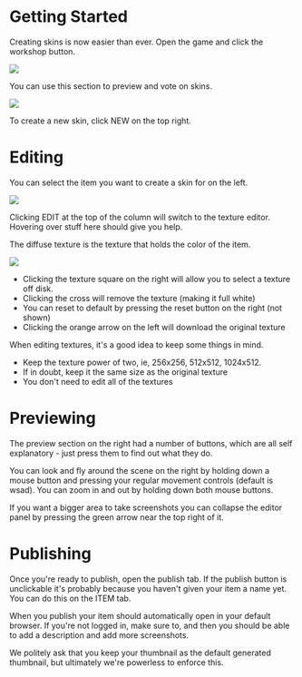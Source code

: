 # Getting Started

Creating skins is now easier than ever. Open the game and click the workshop button.

![](http://files.facepunch.com/garry/0d0f/72cc.png)

You can use this section to preview and vote on skins.

![](http://files.facepunch.com/garry/5742/5654.png)

To create a new skin, click NEW on the top right.

# Editing

You can select the item you want to create a skin for on the left.

![](http://files.facepunch.com/garry/e3ae/c4bf.png)

Clicking EDIT at the top of the column will switch to the texture editor. Hovering over stuff here should give you help.

The diffuse texture is the texture that holds the color of the item.

![](http://files.facepunch.com/garry/d610/c564.png)

* Clicking the texture square on the right will allow you to select a texture off disk.
* Clicking the cross will remove the texture (making it full white)
* You can reset to default by pressing the reset button on the right (not shown)
* Clicking the orange arrow on the left will download the original texture

When editing textures, it's a good idea to keep some things in mind.

* Keep the texture power of two, ie, 256x256, 512x512, 1024x512.
* If in doubt, keep it the same size as the original texture
* You don't need to edit all of the textures

# Previewing

The preview section on the right had a number of buttons, which are all self explanatory - just press them to find out what they do.

You can look and fly around the scene on the right by holding down a mouse button and pressing your regular movement controls (default is wsad). You can zoom in and out by holding down both mouse buttons.

If you want a bigger area to take screenshots you can collapse the editor panel by pressing the green arrow near the top right of it.

# Publishing

Once you're ready to publish, open the publish tab. If the publish button is unclickable it's probably because you haven't given your item a name yet. You can do this on the ITEM tab.

When you publish your item should automatically open in your default browser. If you're not logged in, make sure to, and then you should be able to add a description and add more screenshots.

We politely ask that you keep your thumbnail as the default generated thumbnail, but ultimately we're powerless to enforce this.